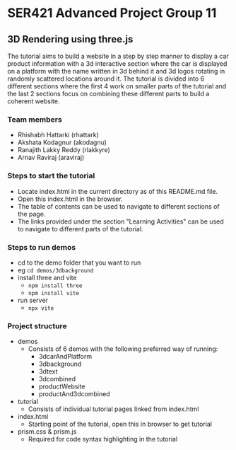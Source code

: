 # SER421 Advanced Project Group 11
## 3D Rendering using three.js

The tutorial aims to build a website in a step by step manner to display a car product information with a 3d interactive section where the car is displayed on a platform with the name written in 3d behind it and 3d logos rotating in randomly scattered locations around it. The tutorial is divided into 6 different sections where the first 4 work on smaller parts of the tutorial and the last 2 sections focus on combining these different parts to build a coherent website.

### Team members

- Rhishabh Hattarki (rhattark)
- Akshata Kodagnur (akodagnu)
- Ranajith Lakky Reddy (rlakkyre)
- Arnav Raviraj (araviraj)

### Steps to start the tutorial

- Locate index.html in the current directory as of this README.md file.
- Open this index.html in the browser.
- The table of contents can be used to navigate to different sections of the page.
- The links provided under the section "Learning Activities" can be used to navigate to different parts of the tutorial.

### Steps to run demos

- cd to the demo folder that you want to run
- eg `cd demos/3dbackground`
- install three and vite
  - `npm install three`
  - `npm install vite`
- run server
  - `npx vite`

### Project structure

- demos
  - Consists of 6 demos with the following preferred way of running:
    - 3dcarAndPlatform
    - 3dbackground
    - 3dtext
    - 3dcombined
    - productWebsite
    - productAnd3dcombined
- tutorial
  - Consists of individual tutorial pages linked from index.html
- index.html
  - Starting point of the tutorial, open this in browser to get tutorial
- prism.css & prism.js
  - Required for code syntax highlighting in the tutorial